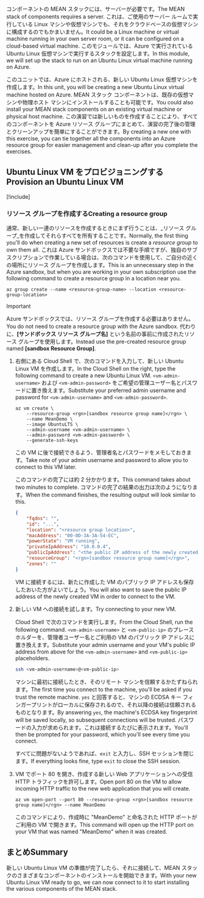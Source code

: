 <span data-ttu-id="6e26a-101">コンポーネントの MEAN スタックには、サーバーが必要です。</span><span class="sxs-lookup"><span data-stu-id="6e26a-101">The MEAN stack of components requires a server.</span></span> <span data-ttu-id="6e26a-102">これは、ご使用のサーバー ルームで実行している Linux マシンや仮想マシンでも、それをクラウドベースの仮想マシンに構成するのでもかまいません。</span><span class="sxs-lookup"><span data-stu-id="6e26a-102">It could be a Linux machine or virtual machine running in your own server room, or it can be configured on a cloud-based virtual machine.</span></span> <span data-ttu-id="6e26a-103">このモジュールでは、Azure で実行されている Ubuntu Linux 仮想マシンで実行するスタックを設定します。</span><span class="sxs-lookup"><span data-stu-id="6e26a-103">In this module, we will set up the stack to run on an Ubuntu Linux virtual machine running on Azure.</span></span>

<span data-ttu-id="6e26a-104">このユニットでは、Azure にホストされる、新しい Ubuntu Linux 仮想マシンを作成します。</span><span class="sxs-lookup"><span data-stu-id="6e26a-104">In this unit, you will be creating a new Ubuntu Linux virtual machine hosted on Azure.</span></span> <span data-ttu-id="6e26a-105">MEAN スタック コンポーネントは、既存の仮想マシンや物理ホスト マシンにインストールすることも可能です。</span><span class="sxs-lookup"><span data-stu-id="6e26a-105">You could also install your MEAN stack components on an existing virtual machine or physical host machine.</span></span> <span data-ttu-id="6e26a-106">この演習では新しいものを作成することにより、すべてのコンポーネントを Azure リソース グループにまとめて、演習の完了後の管理とクリーンアップを簡単にすることができます。</span><span class="sxs-lookup"><span data-stu-id="6e26a-106">By creating a new one with this exercise, you can tie together all the components into an Azure resource group for easier management and clean-up after you complete the exercises.</span></span>

## <a name="provision-an-ubuntu-linux-vm"></a><span data-ttu-id="6e26a-107">Ubuntu Linux VM をプロビジョニングする</span><span class="sxs-lookup"><span data-stu-id="6e26a-107">Provision an Ubuntu Linux VM</span></span>

[!include[](../../../includes/azure-sandbox-activate.md)]

### <a name="creating-a-resource-group"></a><span data-ttu-id="6e26a-108">リソース グループを作成する</span><span class="sxs-lookup"><span data-stu-id="6e26a-108">Creating a resource group</span></span>

<span data-ttu-id="6e26a-109">通常、新しい一連のリソースを作成するときにまず行うことは、_リソース グループ_を作成してそれらすべてを所有することです。</span><span class="sxs-lookup"><span data-stu-id="6e26a-109">Normally, the first thing you'll do when creating a new set of resources is create a _resource group_ to own them all.</span></span> <span data-ttu-id="6e26a-110">これは Azure サンドボックスでは不要な手順ですが、独自のサブスクリプションで作業している場合は、次のコマンドを使用して、ご自分の近くの場所にリソース グループを作成します。</span><span class="sxs-lookup"><span data-stu-id="6e26a-110">This is an unnecessary step in the Azure sandbox, but when you are working in your own subscription use the following command to create a resource group in a location near you.</span></span>

```azurecli
az group create --name <resource-group-name> --location <resource-group-location>
```

> [!IMPORTANT]
> <span data-ttu-id="6e26a-111">Azure サンドボックスでは、リソース グループを作成する必要はありません。</span><span class="sxs-lookup"><span data-stu-id="6e26a-111">You do not need to create a resource group with the Azure sandbox.</span></span> <span data-ttu-id="6e26a-112">代わりに、**<rgn>[サンドボックス リソース グループ名]</rgn>** という名前の事前に作成されたリソース グループを使用します。</span><span class="sxs-lookup"><span data-stu-id="6e26a-112">Instead use the pre-created resource group named **<rgn>[sandbox Resource Group]</rgn>**.</span></span>

1. <span data-ttu-id="6e26a-113">右側にある Cloud Shell で、次のコマンドを入力して、新しい Ubuntu Linux VM を作成します。</span><span class="sxs-lookup"><span data-stu-id="6e26a-113">In the Cloud Shell on the right, type the following command to create a new Ubuntu Linux VM.</span></span> <span data-ttu-id="6e26a-114">`<vm-admin-username>` および `<vm-admin-password>` をご希望の管理ユーザー名とパスワードに置き換えます。</span><span class="sxs-lookup"><span data-stu-id="6e26a-114">Substitute your preferred admin username and password for `<vm-admin-username>` and `<vm-admin-password>`.</span></span>

    ```azurecli
    az vm create \
        --resource-group <rgn>[sandbox resource group name]</rgn> \
        --name MeanDemo \
        --image UbuntuLTS \
        --admin-username <vm-admin-username> \
        --admin-password <vm-admin-password> \
        --generate-ssh-keys
    ```

    <span data-ttu-id="6e26a-115">この VM に後で接続できるよう、管理者名とパスワードをメモしておきます。</span><span class="sxs-lookup"><span data-stu-id="6e26a-115">Take note of your admin username and password to allow you to connect to this VM later.</span></span>

    <span data-ttu-id="6e26a-116">このコマンドの完了には約 2 分かかります。</span><span class="sxs-lookup"><span data-stu-id="6e26a-116">This command takes about two minutes to complete.</span></span> <span data-ttu-id="6e26a-117">コマンドの完了の結果の出力は次のようになります。</span><span class="sxs-lookup"><span data-stu-id="6e26a-117">When the command finishes, the resulting output will look similar to this.</span></span>

    ```json
    {
        "fqdns": "",
        "id": "...",
        "location": "<resource group location>",
        "macAddress": "00-0D-3A-3A-54-EC",
        "powerState": "VM running",
        "privateIpAddress": "10.0.0.4",
        "publicIpAddress": "<the public IP address of the newly created machine>",
        "resourceGroup": "<rgn>[sandbox resource group name]</rgn>",
        "zones": ""
    }
    ```

    <span data-ttu-id="6e26a-118">VM に接続するには、新たに作成した VM のパブリック IP アドレスも保存したおいた方がよいでしょう。</span><span class="sxs-lookup"><span data-stu-id="6e26a-118">You will also want to save the public IP address of the newly created VM in order to connect to the VM.</span></span>

1. <span data-ttu-id="6e26a-119">新しい VM への接続を試します。</span><span class="sxs-lookup"><span data-stu-id="6e26a-119">Try connecting to your new VM.</span></span>

    <span data-ttu-id="6e26a-120">Cloud Shell で次のコマンドを実行します。</span><span class="sxs-lookup"><span data-stu-id="6e26a-120">From the Cloud Shell, run the following command.</span></span> <span data-ttu-id="6e26a-121">`<vm-admin-username>` と `<vm-public-ip>` のプレースホルダーを、管理者ユーザー名とご利用の VM のパブリック IP アドレスに置き換えます。</span><span class="sxs-lookup"><span data-stu-id="6e26a-121">Substitute your admin username and your VM's public IP address from above for the `<vm-admin-username>` and `<vm-public-ip>` placeholders.</span></span>

    ```bash
    ssh <vm-admin-username>@<vm-public-ip>
    ```

    <span data-ttu-id="6e26a-122">マシンに最初に接続したとき、そのリモート マシンを信頼するかたずねられます。</span><span class="sxs-lookup"><span data-stu-id="6e26a-122">The first time you connect to the machine, you'll be asked if you trust the remote machine.</span></span> <span data-ttu-id="6e26a-123">`yes` と回答すると、マシンの ECDSA キー フィンガープリントがローカルに保存されるので、それ以降の接続は信頼されるものとなります。</span><span class="sxs-lookup"><span data-stu-id="6e26a-123">By answering `yes`, the machine's ECDSA key fingerprint will be saved locally, so subsequent connections will be trusted.</span></span> <span data-ttu-id="6e26a-124">パスワードの入力が求められます。これは接続するたびに表示されます。</span><span class="sxs-lookup"><span data-stu-id="6e26a-124">You'll then be prompted for your password, which you'll see every time you connect.</span></span>

    <span data-ttu-id="6e26a-125">すべてに問題がないようであれば、`exit` と入力し、SSH セッションを閉じます。</span><span class="sxs-lookup"><span data-stu-id="6e26a-125">If everything looks fine, type `exit` to close the SSH session.</span></span>

1. <span data-ttu-id="6e26a-126">VM でポート 80 を開き、作成する新しい Web アプリケーションへの受信 HTTP トラフィックを許可します。</span><span class="sxs-lookup"><span data-stu-id="6e26a-126">Open port 80 on the VM to allow incoming HTTP traffic to the new web application that you will create.</span></span>

    ```azurecli
    az vm open-port --port 80 --resource-group <rgn>[sandbox resource group name]</rgn> --name MeanDemo
    ```

    <span data-ttu-id="6e26a-127">このコマンドにより、作成時に "MeanDemo" と命名された HTTP ポートがご利用の VM で開きます。</span><span class="sxs-lookup"><span data-stu-id="6e26a-127">This command will open up the HTTP port on your VM that was named "MeanDemo" when it was created.</span></span>

## <a name="summary"></a><span data-ttu-id="6e26a-128">まとめ</span><span class="sxs-lookup"><span data-stu-id="6e26a-128">Summary</span></span>

<span data-ttu-id="6e26a-129">新しい Ubuntu Linux VM の準備が完了したら、それに接続して、MEAN スタックのさまざまなコンポーネントのインストールを開始できます。</span><span class="sxs-lookup"><span data-stu-id="6e26a-129">With your new Ubuntu Linux VM ready to go, we can now connect to it to start installing the various components of the MEAN stack.</span></span>